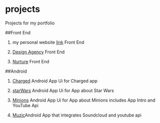 # projects
Projects for my portfolio

##Front End 
1. my personal website [link](http://kathure.github.io/) Front End

2. [Design Agency](https://github.com/Kathure/foundation) Front End

3. [Nurture](https://github.com/Kathure/nurture/) Front End 

##Android 
1. [Charged](https://github.com/Kathure/Charged/) Android App Ui for Charged app

2. [starWars](https://github.com/Kathure/StarWars/) Android App Ui for App about Star Wars

3. [Minions](https://github.com/kathure/Minions/) Android App Ui for App about Minions includes App Intro and YouTube Api

4. [Muzic](https://github.com/)Android App that integrates Soundcloud and youtube api 



